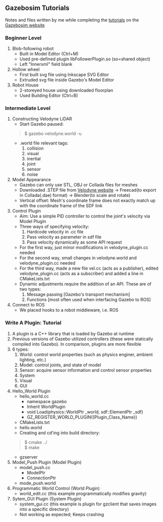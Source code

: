 ## Gazebosim Tutorials
Notes and files written by me while completing the [tutorials](http://gazebosim.org/tutorials) on the [Gazebosim website](http://gazebosim.org/)

### Beginner Level
1. Blob-following robot
    - Built in Model Editor (Ctrl+M)
    - Used pre-defined plugin libFollowerPlugin.so (so=shared object)
    - Left "Innerxml" field blank
2. Hollow wheel
    - First built svg file using Inkscape SVG Editor
    - Extruded svg file inside Gazebo's Model Editor
3. Robot House
    - 2-storeyed house using downloaded floorplan
    - Used Building Editor (Ctrl+B)

### Intermediate Level
1. Constructing Velodyne LiDAR
    - Start Gazebo paused:
    > $ gazebo velodyne.world -u
    - .world file relevant tags:
        1. collision
        2. visual
        3. inertial
        4. joint
        5. sensor
        6. noise
2. Model Appearance
    - Gazebo can only use STL, OBJ or Collada files for meshes
    - Downloaded .STEP file from [Velodyne website](https://velodynelidar.com/wp-content/uploads/2019/09/HDL32E_Outline_Model.step) -> Freecad(to export in Collada(.dae) format) -> Blender(to scale and rotate) 
    - Vertical offset: Mesh's coordinate frame does not exactly match up with the coordinate frame of the SDF link
3. Control Plugin
    - Aim: Use a simple PID controller to control the joint's velocity via Model Plugin
    - Three ways of specifying velocity:
        1. Hardcode velocity in .cc file
        2. Pass velocity as parameter in sdf file
        3. Pass velocity dynamically as some API request
    - For the first way, just minor modifications in velodyne\_plugin.cc needed
    - For the second way, small changes in velodyne.world and velodyne\_plugin.cc needed
    - For the third way, made a new file vel.cc (acts as a publisher), edited velodyne\_plugin.cc (acts as a subscriber) and added a line in CMakeLists.txt
    - Dynamic adjustments require the addition of an API. These are of two types:
        1. Message passing [Gazebo's transport mechanism]
        2. Functions [most often used when interfacing Gazebo to ROS]
4. Connect to ROS
    - We placed hooks to a robot middleware, i.e. ROS

### Write A Plugin: Tutorial
1. A plugin is a C++ library that is loaded by Gazebo at runtime
2. Previous versions of Gazebo utilized controllers (these were statically compiled into Gazebo). In comparison, plugins are more flexible
3. 6 types:
    1. World: control world properties (such as physics enginer, ambient lighting, etc.)
    2. Model: control joints, and state of model
    3. Sensor: acquire sensor information and control sensor properties
    4. System
    5. Visual
    6. GUI
4. Hello\_World Plugin
    - hello\_world.cc
        - namespace gazebo
        - Inherit WorldPlugin
        - void Load(physics::WorldPtr _world, sdf::ElementPtr _sdf)
        - GZ_REGISTER_WORLD_PLUGIN({Plugin\_Class\_Name})
    - CMakeLists.txt
    - hello.world
    - Creating and cd'ing into build directory:
    > $ cmake ../<br/>
    > $ make
    - gzserver
5. Model\_Push Plugin (Model Plugin)
    - model\_push.cc
        - ModelPtr
        - ConnectionPtr
    - mode\_push.world
6. Programmatic World Control (World Plugin)
    - world\_edit.cc (this example programmatically modifies gravity)
7. Sytem\_GUI Plugin (System Plugin)
    - system\_gui.cc (this example is plugin for gzclient that saves images into a specific directory)
    - Not working as expected; Keeps crashing
